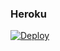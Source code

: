 ### Heroku
[![Deploy](https://www.herokucdn.com/deploy/button.svg)](https://heroku.com/deploy?template=https://github.com/josepc98developer/code-modificado)
